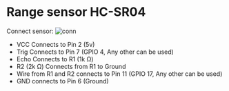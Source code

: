 # Range sensor HC-SR04

Connect sensor:
![conn](https://cdn.pimylifeup.com/wp-content/uploads/2018/03/Distance-Sensor-Fritz.png)

* VCC Connects to Pin 2 (5v)
* Trig Connects to Pin 7 (GPIO 4, Any other can be used)
* Echo Connects to R1 (1k Ω)
* R2 (2k Ω) Connects from R1 to Ground
* Wire from R1 and R2 connects to Pin 11 (GPIO 17, Any other can be used)
* GND connects to Pin 6 (Ground)



